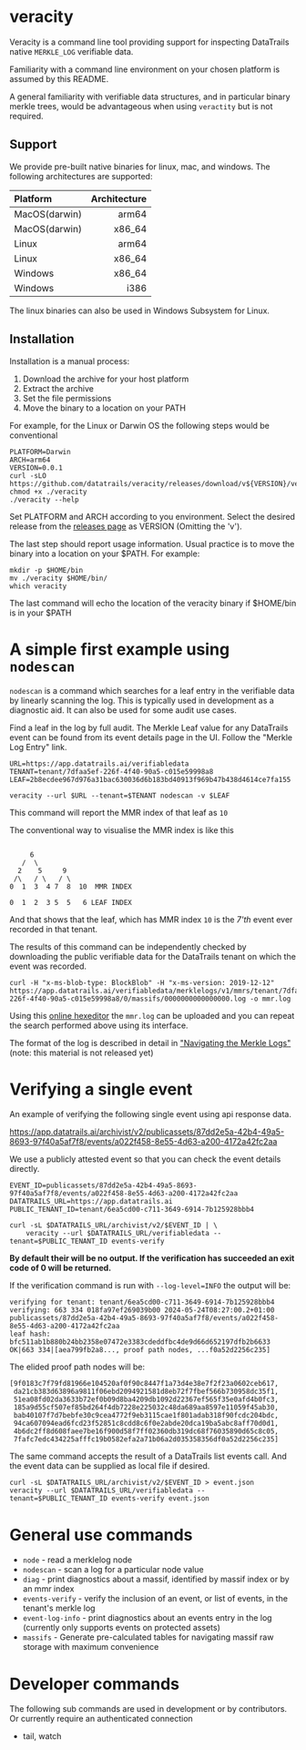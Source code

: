 # veracity

Veracity is a command line tool providing support for inspecting DataTrails native `MERKLE_LOG` verifiable data.

Familiarity with a command line environment on your chosen platform is assumed
by this README.

A general familiarity with verifiable data structures, and in particular binary
merkle trees, would be advantageous when using `veractity` but is not required.

## Support

We provide pre-built native binaries for linux, mac, and windows. The
following architectures are supported:

| Platform      | Architecture |
| :--------     | -----------: |
| MacOS(darwin) | arm64        |
| MacOS(darwin) | x86_64       |
| Linux         | arm64        |
| Linux         | x86_64       |
| Windows       | x86_64       |
| Windows       | i386         |

The linux binaries can also be used in Windows Subsystem for Linux.

## Installation


Installation is a manual process:

1. Download the archive for your host platform
2. Extract the archive
3. Set the file permissions
4. Move the binary to a location on your PATH

For example, for the Linux or Darwin OS the following steps would be conventional

```
PLATFORM=Darwin
ARCH=arm64
VERSION=0.0.1
curl -sLO https://github.com/datatrails/veracity/releases/download/v${VERSION}/veracity_${PLATFORM}_${ARCH}.tar.gz
chmod +x ./veracity
./veracity --help
```

Set PLATFORM and ARCH according to you environment. Select the desired release
from the [releases page](https://github.com/datatrails/veracity/releases) as VERSION (Omitting the 'v').

The last step should report usage information. Usual practice is to move the
binary into a location on your $PATH. For example:

```
mkdir -p $HOME/bin
mv ./veracity $HOME/bin/
which veracity
```

The last command will echo the location of the veracity binary if $HOME/bin is
in your $PATH

# A simple first example using `nodescan`


`nodescan` is a command which searches for a leaf entry in the verifiable data by linearly
scanning the log. This is typically used in development as a diagnostic aid.
It can also be used for some audit use cases.

Find a leaf in the log by full audit. The Merkle Leaf value for any DataTrails event
can be found from its event details page in the UI. Follow the "Merkle Log Entry" link.

```
URL=https://app.datatrails.ai/verifiabledata
TENANT=tenant/7dfaa5ef-226f-4f40-90a5-c015e59998a8
LEAF=2b8ecdee967d976a31bac630036d6b183bd40913f969b47b438d4614ce7fa155

veracity --url $URL --tenant=$TENANT nodescan -v $LEAF
```

This command will report the MMR index of that leaf as `10`

The conventional way to visualise the MMR index is like this

```

     6
   /  \
  2    5     9
 /\   / \   / \  
0  1  3  4 7  8  10  MMR INDEX

0  1  2  3 5  5   6 LEAF INDEX
```

And that shows that the leaf, which has MMR index `10` is the *7'th* event ever
recorded in that tenant.

The results of this command can be independently checked by downloading the
public verifiable data for the DataTrails tenant on which the event was
recorded.

```
curl -H "x-ms-blob-type: BlockBlob" -H "x-ms-version: 2019-12-12" https://app.datatrails.ai/verifiabledata/merklelogs/v1/mmrs/tenant/7dfaa5ef-226f-4f40-90a5-c015e59998a8/0/massifs/0000000000000000.log -o mmr.log
```

Using this [online hexeditor](https://hexed.it/) the `mmr.log` can be uploaded
and you can repeat the search performed above using its interface.

The format of the log is described in detail in ["Navigating the Merkle Logs"](https://docs.datatrails.ai/developers/developer-patterns/navigating-merklelogs/) (note: this material is not released yet)

# Verifying a single event

An example of verifying the following single event using api response data.

https://app.datatrails.ai/archivist/v2/publicassets/87dd2e5a-42b4-49a5-8693-97f40a5af7f8/events/a022f458-8e55-4d63-a200-4172a42fc2aa

We use a publicly attested event so that you can check the event details directly.

    EVENT_ID=publicassets/87dd2e5a-42b4-49a5-8693-97f40a5af7f8/events/a022f458-8e55-4d63-a200-4172a42fc2aa
    DATATRAILS_URL=https://app.datatrails.ai
    PUBLIC_TENANT_ID=tenant/6ea5cd00-c711-3649-6914-7b125928bbb4

    curl -sL $DATATRAILS_URL/archivist/v2/$EVENT_ID | \
        veracity --url $DATATRAILS_URL/verifiabledata --tenant=$PUBLIC_TENANT_ID events-verify

**By default their will be no output. If the verification has succeeded an exit code of 0 will be returned.**

If the verification command is run with `--log-level=INFO` the output will be:

    verifying for tenant: tenant/6ea5cd00-c711-3649-6914-7b125928bbb4
    verifying: 663 334 018fa97ef269039b00 2024-05-24T08:27:00.2+01:00 publicassets/87dd2e5a-42b4-49a5-8693-97f40a5af7f8/events/a022f458-8e55-4d63-a200-4172a42fc2aa
    leaf hash: bfc511ab1b880b24bb2358e07472e3383cdeddfbc4de9d66d652197dfb2b6633
    OK|663 334|[aea799fb2a8..., proof path nodes, ...f0a52d2256c235]


The elided proof path nodes will be:

    [9f0183c7f79fd81966e104520af0f90c8447f1a73d4e38e7f2f23a0602ceb617,
     da21cb383d63896a9811f06ebd2094921581d8eb72f7fbef566b730958dc35f1,
     51ea08fd02da3633b72ef0b09d8ba4209db1092d22367ef565f35e0afd4b0fc3,
     185a9d55cf507ef85bd264f4db7228e225032c48da689aa8597e11059f45ab30,
     bab40107f7d7bebfe30c9cea4772f9eb3115cae1f801adab318f90fcdc204bdc,
     94ca607094ead6fcd23f52851c8cdd8c6f0e2abde20dca19ba5abc8aff70d0d1,
     4b6dc2ff8d608faee7be16f900d58f7ff02360db319dc68f76035890d65c8c05,
     7fafc7edc434225afffc19b0582efa2a71b06a2d035358356df0a52d2256c235]

The same command accepts the result of a DataTrails list events call. And the event data can be supplied as local file if desired.

    curl -sL $DATATRAILS_URL/archivist/v2/$EVENT_ID > event.json
    veracity --url $DATATRAILS_URL/verifiabledata --tenant=$PUBLIC_TENANT_ID events-verify event.json

# General use commands

* `node` - read a merklelog node
* `nodescan` - scan a log for a particular node value
* `diag` - print diagnostics about a massif, identified by massif index or by an mmr index
* `events-verify` - verify the inclusion of an event, or list of events, in the tenant's merkle log
* `event-log-info` - print diagnostics about an events entry in the log (currently only supports events on protected assets)
* `massifs` - Generate pre-calculated tables for navigating massif raw storage with maximum convenience

# Developer commands

The following sub commands are used in development or by contributors. Or
currently require an authenticated connection

* tail, watch
